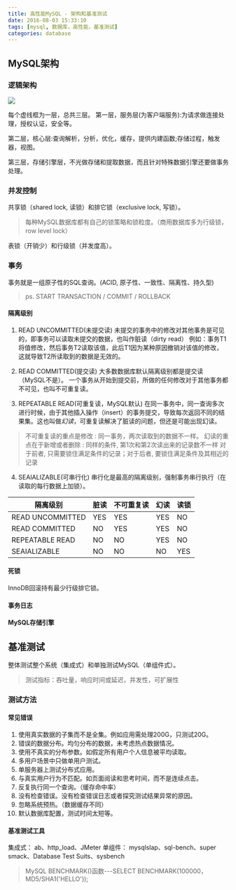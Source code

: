 ```yaml
---
title: 高性能MySQL - 架构和基准测试
date: 2016-08-03 15:33:10
tags: [mysql, 数据库，高性能，基准测试]
categories: database
---
```


## MySQL架构
### 逻辑架构
![](http://pic002.cnblogs.com/images/2012/152332/2012031510324452.png)

每个虚线框为一层，总共三层。
第一层，服务层(为客户端服务):为请求做连接处理，授权认证，安全等。

第二层，核心层:查询解析，分析，优化，缓存，提供内建函数;存储过程，触发器，视图。

第三层，存储引擎层，不光做存储和提取数据，而且针对特殊数据引擎还要做事务处理。

### 并发控制
共享锁（shared lock, 读锁）和排它锁（exclusive lock, 写锁）。
>每种MySQL数据库都有自己的锁策略和锁粒度。（商用数据库多为行级锁， row level lock）

表锁（开销少）和行级锁（并发度高）。

### 事务
事务就是一组原子性的SQL查询。(ACID, 原子性、一致性、隔离性、持久型)
>ps. START TRANSACTION / COMMIT / ROLLBACK

#### 隔离级别
1. READ UNCOMMITTED(未提交读)
未提交的事务中的修改对其他事务是可见的，即事务可以读取未提交的数据，也叫作脏读（dirty read）
例如：事务T1将值修改，然后事务T2读取该值，此后T1因为某种原因撤销对该值的修改，这就导致T2所读取到的数据是无效的。

2. READ COMMITTED(提交读)
大多数数据库默认隔离级别都是提交读（MySQL不是）。
一个事务从开始到提交前，所做的任何修改对于其他事务都不可见，也叫不可重复读。

3. REPEATABLE READ(可重复读，MySQL默认)
在同一事务中，同一查询多次进行时候，由于其他插入操作（insert）的事务提交，导致每次返回不同的结果集。这也叫做*幻读*，可重复读解决了脏读的问题，但还是可能出现幻读。

>不可重复读的重点是修改 : 同一事务，两次读取到的数据不一样。
幻读的重点在于新增或者删除 : 同样的条件, 第1次和第2次读出来的记录数不一样
对于前者, 只需要锁住满足条件的记录；对于后者, 要锁住满足条件及其相近的记录

4. SEAIALIZABLE(可串行化)
串行化是最高的隔离级别，强制事务串行执行（在读取的每行数据上加锁）。

| 隔离级别 | 脏读 | 不可重复读 | 幻读 | 读锁 |
| --- | --- | --- | --- | --- |
| READ UNCOMMITTED | YES | YES | YES | NO |
| READ COMMITTED | NO | YES | YES | NO |
| REPEATABLE READ | NO | NO | YES | NO |
| SEAIALIZABLE | NO | NO | NO | YES |

#### 死锁
InnoDB回滚持有最少行级排它锁。

#### 事务日志

#### MySQL存储引擎


## 基准测试
整体测试整个系统（集成式）和单独测试MySQL（单组件式）。
>测试指标：吞吐量，响应时间或延迟，并发性，可扩展性

### 测试方法
#### 常见错误
1. 使用真实数据的子集而不是全集。例如应用需处理200G，只测试20G。
2. 错误的数据分布。均匀分布的数据，未考虑热点数据情况。
3. 使用不真实的分布参数。如假定所有用户个人信息被平均读取。
4. 多用户场景中只做单用户测试。
5. 单服务器上测试分布式应用。
6. 与真实用户行为不匹配。如页面阅读和思考时间，而不是连续点击。
7. 反复执行同一个查询。（缓存命中率）
8. 没有检查错误。没有检查错误日志或者探究测试结果异常的原因。
9. 忽略系统预热。（数据缓存不同）
10. 默认数据库配置，测试时间太短等。

#### 基准测试工具
集成式： ab、http_load、JMeter
单组件： mysqlslap、sql-bench、super smack、Database Test Suits、sysbench
>MySQL BENCHMARK()函数---SELECT BENCHMARK(100000，MD5/SHA1('HELLO'));



























